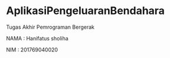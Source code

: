 # AplikasiPengeluaranBendahara
Tugas Akhir Pemrograman Bergerak

NAMA  : Hanifatus sholiha

NIM   : 201769040020
